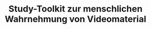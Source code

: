 ---
id: studytoolkitvid
title: "Study-Toolkit zur menschlichen Wahrnehmung von Videomaterial"
title_project: "Study-Toolkit zur menschlichen Wahrnehmung von Videomaterial"
title_short: "StudyToolKitVid"
period: "Okt 22 – Sep 23 (12 Monate)" 
round: "1"
lecture2go: "64225"
uhh_url: "https://www.hcl.uni-hamburg.de/ddlitlab/data-literacy-studierendenprojekte/erste-foerderrunde/studytoolkitvid.html"
students: "Christian Schuler,  Dominik Hauser"
mentor: "Prof. Dr. Timo Baumann"
text: |
    Unser Projekt zielt auf die Entwicklung einer modularen Lösung für die Datensatzerstellung, Online-Studienerstellung und die statistische und explorative Datenanalyse ab. Wir nennen dies unser *Toolkit*. Der Fokus liegt auf Videomaterial, bei dem menschliche Bewertende verschiedene Ausschnitte basierend auf ihrer subjektiven Wahrnehmung bewerten sollen.

    Der erste Teil dieses dreistufigen Projekts umfasst die unterstützte *Erstellung von Datensätzen*. Wir möchten eine einfache Konvertierung von Rohdaten in Datensätze ermöglichen, die Modifikationen verschiedener Attribute enthalten. Beispiele für verschiedene Arten von Modifikationen sind die Bearbeitung einzelner Frames eines Videos, die Änderung der Geschwindigkeit gesprochener/visueller Teile oder einfach die Anwendung unterschiedlicher Kodierungen und Dekodierungen. Unser Ziel für diesen Teil ist es, einen Datensatz mit einer Vielzahl unterschiedlicher Modifikationen für die Synchronforschung zu erstellen. Dies war die ursprüngliche Idee, die zu unserem Projekt führte.

    Der zweite Teil ist die Erstellung einer *Online-Studie*. Die Daten für diese Studie stammen entweder aus dem ersten Teil oder einer anderen Quelle. Die Modularität des Toolkits ermöglicht die separate Nutzung jedes Teils, sofern die entsprechenden Eingabeformate verwendet werden. Die Online-Studie wird entweder lokal oder online durchgeführt und bietet eine HTML-Seite mit integrierten Mediendaten und Skalen zur Bewertung der Ausschnitte anhand ihrer modifizierten Attribute.

    Der dritte Teil befasst sich mit der Analyse der im zweiten Teil oder aus anderen Quellen generierten Ergebnisse. Erklärungen und Beispiele führen die Nutzenden in die statistische Recherche ein. Um ein Gefühl für die Ergebnisse zu bekommen und zu untersuchen, was und wie die Teilnehmenden bewertet haben, können automatisch explorative Diagramme generiert werden. Darüber hinaus besteht die Möglichkeit grundlegender statistischer Analysen, wie z. B. das Erkennen von Ausreißern, sei es auf der Seite der getesteten Daten oder auf der Seite einer Teilnehmendenbewertung, die sich drastisch vom Rest unterscheidet. Die Analyse für diesen Teil erfolgt meist in Form von Diagrammen, kann aber auch andere Modalitäten, z. B. numerische, umfassen.

    Die Erstellung einer solchen Toolkit-Lösung ist nicht trivial. Insbesondere wenn es bereits etablierte Software gibt, die die genannten Teile einzeln übernehmen kann. Unser Ziel ist es, viele verschiedene Lösungen zu kombinieren und weiterzuentwickeln, um ein verständliches Toolkit mit modularem Aufbau zu erhalten, das einen einfachen Ein- und Ausstieg zwischen den Teilen ermöglicht. Zusammen mit Erklärungen und Beispielen bietet dies Studierenden einen idealen Einstieg in die empirische Forschung.   

image: "https://www.hcl.uni-hamburg.de/16179372/videomaterial-privat-dd5d6a4f23872eb5b4c7b798cef824b74870ecec.jpg"
image_credit: "Schuler/Hauser"
---